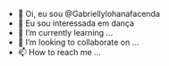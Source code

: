 - 👋 Oi, eu sou @Gabriellylohanafacenda
- 👀 Eu sou interessada em dança
- 🌱 I’m currently learning ...
- 💞️ I’m looking to collaborate on ...
- 📫 How to reach me ...

<!---
Gabriellylohanafacenda/Gabriellylohanafacenda is a ✨ special ✨ repository because its `README.md` (this file) appears on your GitHub profile.
You can click the Preview link to take a look at your changes.
--->
